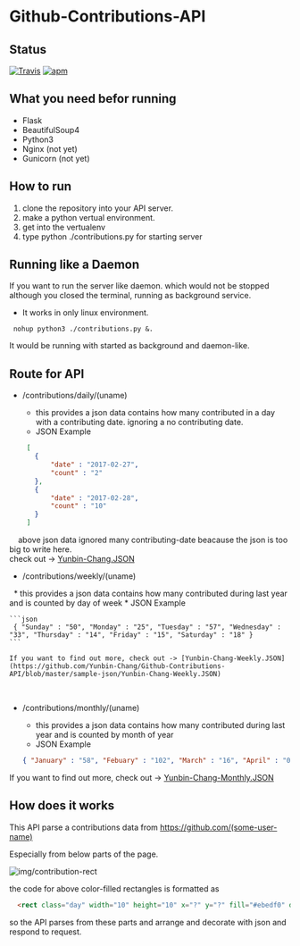 # Github-Contributions-API

## Status

[![Travis](https://img.shields.io/jenkins/s/https/jenkins.qa.ubuntu.com/view/Precise/view/All%20Precise/job/precise-desktop-amd64_default.svg)]() [![apm](https://img.shields.io/apm/l/vim-mode.svg)]()


## What you need befor running

  * Flask
  * BeautifulSoup4
  * Python3
  * Nginx (not yet)
  * Gunicorn (not yet)
  
  
  
## How to run

  1. clone the repository into your API server.
  2. make a python vertual environment.
  3. get into the vertualenv
  4. type python ./contributions.py for starting server
  
  
## Running like a Daemon

  If you want to run the server like daemon. which would not be stopped although you closed the terminal,
  running as background service.
  
  * It works in only linux environment.
  
  ```
   nohup python3 ./contributions.py &.
  ```
  
  It would be running with started as background and daemon-like.
  
## Route for API

  * /contributions/daily/(uname)

    * this provides a json data contains how many contributed in a day with a contributing date.
      ignoring a no contributing date.
    * JSON Example
  
     ```json
      [
        {
            "date" : "2017-02-27",
            "count" : "2"
        },
        {
            "date" : "2017-02-28",
            "count" : "10"
        }
      ]
     ```
     above json data ignored many contributing-date beacause the json is too big to write here.  
     check out -> [Yunbin-Chang.JSON](https://github.com/Yunbin-Chang/Github-Contributions-API/blob/master/sample-json/Yunbin-Chang.JSON)
     
  * /contributions/weekly/(uname)

    * this provides a json data contains how many contributed during last year and is counted by day of week
    * JSON Example
  
    ```json
     { "Sunday" : "50", "Monday" : "25", "Tuesday" : "57", "Wednesday" : "33", "Thursday" : "14", "Friday" : "15", "Saturday" : "18" }
    ```
    
    If you want to find out more, check out -> [Yunbin-Chang-Weekly.JSON](https://github.com/Yunbin-Chang/Github-Contributions-API/blob/master/sample-json/Yunbin-Chang-Weekly.JSON)
  
  * /contributions/monthly/(uname)

    * this provides a json data contains how many contributed during last year and is counted by month of year
    * JSON Example
  
    ```json
    { "January" : "58", "Febuary" : "102", "March" : "16", "April" : "0", "May" : "0", "June" : "0", "July" : "2","August" : "6","September" : "0","October" : "8","November" : "17","December" : "10" }
    ```
    
   If you want to find out more, check out -> [Yunbin-Chang-Monthly.JSON](https://github.com/Yunbin-Chang/Github-Contributions-API/blob/master/sample-json/Yunbin-Chang-Monthly.JSON)

## How does it works

  This API parse a contributions data from https://github.com/(some-user-name)

  Especially from below parts of the page.

![img/contribution-rect](https://github.com/Yunbin-Chang/Github-Contributions-API/blob/master/img/contribution-rects.PNG)

  the code for above color-filled rectangles is formatted as

  ```html
    <rect class="day" width="10" height="10" x="?" y="?" fill="#ebedf0" data-count="<counting>" data-date="yyy-mm-dd"/>
  ```

  so the API parses from these parts and arrange and decorate with json and respond to request.
